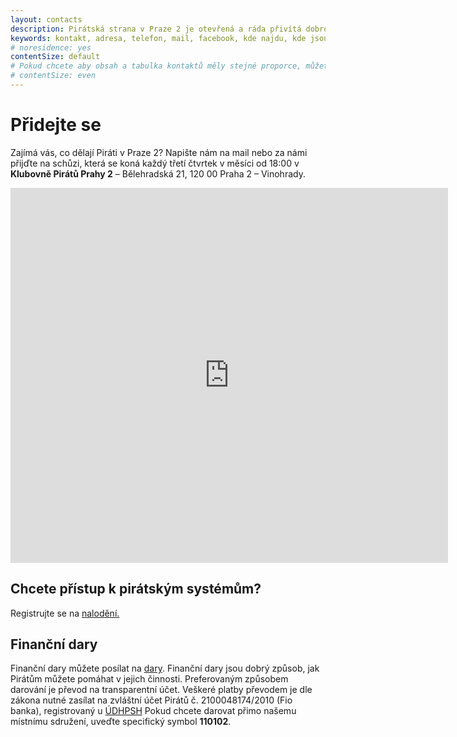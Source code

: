 ```yaml
---
layout: contacts
description: Pirátská strana v Praze 2 je otevřená a ráda přivítá dobrovolníky a odpoví na dotazy kritiků.
keywords: kontakt, adresa, telefon, mail, facebook, kde najdu, kde jsou
# noresidence: yes
contentSize: default
# Pokud chcete aby obsah a tabulka kontaktů měly stejné proporce, můžete použít:
# contentSize: even
---
```


<div class="o-section-header o-section-header--indented">
  <h1 class="t-h2-alt">Přidejte se</h1>
</div>

Zajímá vás, co dělají Piráti v Praze 2? Napište nám na mail nebo za námi přijďte na schůzi, která
se koná každý třetí čtvrtek v měsíci od 18:00 v <b>Klubovně Pirátů Prahy 2</b> – Bělehradská 21, 120 00 Praha 2 – Vinohrady. 

<iframe src="https://calendar.google.com/calendar/embed?src=ql5ee73ks24kn2vhnn2ffqdvks%40group.calendar.google.com&ctz=Europe%2FPrague" style="border: 0" width="700" height="600" frameborder="0" scrolling="no"></iframe>


<h2>Chcete přístup k pirátským systémům?</h2>

Registrujte se na [nalodění.](https://nalodeni.pirati.cz) 

<h2>Finanční dary</h2>

Finanční dary můžete posílat na [dary](https://dary.pirati.cz). Finanční dary jsou dobrý způsob, jak Pirátům můžete pomáhat v jejich činnosti. Preferovaným způsobem darování je převod na transparentní účet. Veškeré platby převodem je dle zákona nutné zasílat na zvláštní účet Pirátů č. 2100048174/2010 (Fio banka), registrovaný u [ÚDHPSH](https://registrace.udhpsh.cz/seznam/suazu) Pokud chcete darovat přimo našemu místnímu sdružení, uveďte specifický symbol <b>110102</b>.


